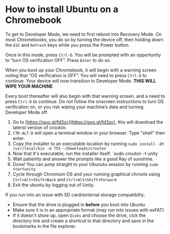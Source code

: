 # How to install Ubuntu on a Chromebook
To get to Developer Mode, we need to first reboot into Recovery Mode. On most Chromebooks, you do so by turning the device off, then holding down the `ESC` and `Refresh` keys while you press the Power button.

Once in this mode, press `Ctrl-D`. You will be prompted with an opportunity to “turn OS verification OFF”. Press `Enter` to do so.

When you boot up your Chromebook, it will begin with a warning screen noting that “OS verification is OFF”. You will need to press `Ctrl-D` to continue. Your device will now transition to Developer Mode. **THIS WILL WIPE YOUR MACHINE**

Every boot thereafter will also begin with that warning screen, and a need to press `Ctrl-D` to continue. Do not follow the onscreen instructions to turn OS verification on, or you risk wiping your machine’s data and turning Developer Mode off. 

1. Go to [https://goo.gl/fd3zc](https://goo.gl/fd3zc), this will download the laterst version of crouton.
2. `CTR-ALT-D` will open a terminal window in your browser. Type "shell" then enter.
3. Copy the installer to an executable location by running `sudo install -Dt /usr/local/bin -m 755 ~/Downloads/crouton`
4. Now that it's executable, run the installer itself: `sudo crouton -t unity
5. Wait patiently and answer the prompts like a good Ray of sunshine.
6. Done! You can jump straight to your Ubunutu session by running `sudo startunity`
7. Cycle through Chromium OS and your running graphical chroots using `Ctrl+Alt+Shift+Back` and `Ctrl+Alt+Shift+Forward`.
8. Exit the ubuntu by logging out of Unity.

If you run into an issue with SD card/external storage compatibilty:
- Ensure that the drive is plugged in **before** you boot into Ubuntu
- Make sure it is in an appropriate format (may run into issues with exFAT)
- If it doesn't show up, open `Disks` and choose the drive, cick the directory link and create a shortcut to that directory and save in the bookmarks in the file explorer.
